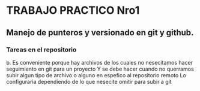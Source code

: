 # TRABAJO PRACTICO Nro1

## Manejo de punteros y versionado en git y github.

### Tareas en el repositorio

b. Es conveniente porque hay archivos de los cuales no nesecitamos hacer seguimiento en git para un proyecto
Y se debe hacer cuando no querramos subir algun tipo de archivo o alguno en espefico al repositorio remoto
Lo configuraria dependiendo de lo que nesecite omitir para subir a git
